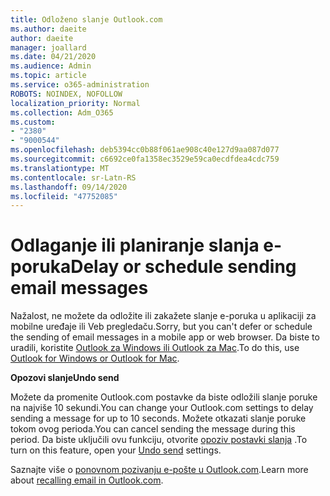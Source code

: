```yaml
---
title: Odloženo slanje Outlook.com
ms.author: daeite
author: daeite
manager: joallard
ms.date: 04/21/2020
ms.audience: Admin
ms.topic: article
ms.service: o365-administration
ROBOTS: NOINDEX, NOFOLLOW
localization_priority: Normal
ms.collection: Adm_O365
ms.custom:
- "2380"
- "9000544"
ms.openlocfilehash: deb5394cc0b88f061ae908c40e127d9aa087d077
ms.sourcegitcommit: c6692ce0fa1358ec3529e59ca0ecdfdea4cdc759
ms.translationtype: MT
ms.contentlocale: sr-Latn-RS
ms.lasthandoff: 09/14/2020
ms.locfileid: "47752085"
---
```

# <a name="delay-or-schedule-sending-email-messages"></a><span data-ttu-id="d07f0-102">Odlaganje ili planiranje slanja e-poruka</span><span class="sxs-lookup"><span data-stu-id="d07f0-102">Delay or schedule sending email messages</span></span>

<span data-ttu-id="d07f0-103">Nažalost, ne možete da odložite ili zakažete slanje e-poruka u aplikaciji za mobilne uređaje ili Veb pregledaču.</span><span class="sxs-lookup"><span data-stu-id="d07f0-103">Sorry, but you can't defer or schedule the sending of email messages in a mobile app or web browser.</span></span> <span data-ttu-id="d07f0-104">Da biste to uradili, koristite [Outlook za Windows ili Outlook za Mac](https://products.office.com/outlook/email-and-calendar-software-microsoft-outlook).</span><span class="sxs-lookup"><span data-stu-id="d07f0-104">To do this, use [Outlook for Windows or Outlook for Mac](https://products.office.com/outlook/email-and-calendar-software-microsoft-outlook).</span></span>

<span data-ttu-id="d07f0-105">**Opozovi slanje**</span><span class="sxs-lookup"><span data-stu-id="d07f0-105">**Undo send**</span></span>

<span data-ttu-id="d07f0-106">Možete da promenite Outlook.com postavke da biste odložili slanje poruke na najviše 10 sekundi.</span><span class="sxs-lookup"><span data-stu-id="d07f0-106">You can change your Outlook.com settings to delay sending a message for up to 10 seconds.</span></span> <span data-ttu-id="d07f0-107">Možete otkazati slanje poruke tokom ovog perioda.</span><span class="sxs-lookup"><span data-stu-id="d07f0-107">You can cancel sending the message during this period.</span></span> <span data-ttu-id="d07f0-108">Da biste uključili ovu funkciju, otvorite [opoziv postavki slanja](https://outlook.live.com/mail/options/mail/messageContent/undoSend) .</span><span class="sxs-lookup"><span data-stu-id="d07f0-108">To turn on this feature, open your [Undo send](https://outlook.live.com/mail/options/mail/messageContent/undoSend) settings.</span></span>

<span data-ttu-id="d07f0-109">Saznajte više o [ponovnom pozivanju e-pošte u Outlook.com](https://support.office.com/article/c069ddde-5282-4085-8f4c-d7b133324f8a?wt.mc_id=Office_Outlook_com_Alchemy).</span><span class="sxs-lookup"><span data-stu-id="d07f0-109">Learn more about [recalling email in Outlook.com](https://support.office.com/article/c069ddde-5282-4085-8f4c-d7b133324f8a?wt.mc_id=Office_Outlook_com_Alchemy).</span></span>